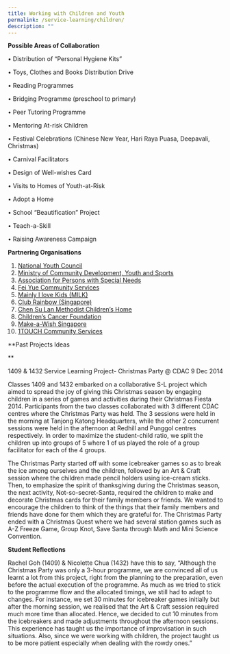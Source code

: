 ```yaml
---
title: Working with Children and Youth
permalink: /service-learning/children/
description: ""
---
```


**Possible Areas of Collaboration** 

• Distribution of “Personal Hygiene Kits”

• Toys, Clothes and Books Distribution Drive

• Reading Programmes

• Bridging Programme (preschool to primary)

• Peer Tutoring Programme

• Mentoring At-risk Children

• Festival Celebrations (Chinese New Year, Hari Raya Puasa, Deepavali, Christmas)

• Carnival Facilitators

• Design of Well-wishes Card

• Visits to Homes of Youth-at-Risk

• Adopt a Home

• School “Beautification” Project

• Teach-a-Skill

• Raising Awareness Campaign

**Partnering Organisations** 

1.  [National Youth Council](http://www.nyc.pa.gov.sg/)
2.  [Ministry of Community Development, Youth and Sports](http://app1.mcys.gov.sg/) 
3.  [Association for Persons with Special Needs](http://www.apsn.org.sg/) 
4.  [Fei Yue Community Services](http://www.fycs.org/) 
5.  [Mainly I love Kids (MILK)](http://www.milk.org.sg/milk/index.php) 
6.  [Club Rainbow (Singapore)](http://www.clubrainbow.org/) 
7.  [Chen Su Lan Methodist Children’s Home](http://www.cslmch.org.sg/volunteer.html) 
8.  [Children’s Cancer Foundation](http://www.ccf.org.sg/how/ssg.htm) 
9.  [Make-a-Wish Singapore](http://makeawish.org.sg/support-us/ways-to-support-us/) 
10.  [1TOUCH Community Services](http://www.touch.org.sg/volunteer) 

**Past Projects Ideas

**

1409 & 1432 Service Learning Project- Christmas Party @ CDAC 9 Dec 2014

Classes 1409 and 1432 embarked on a collaborative S-L project which aimed to spread the joy of giving this Christmas season by engaging children in a series of games and activities during their Christmas Fiesta 2014. Participants from the two classes collaborated with 3 different CDAC centres where the Christmas Party was held. The 3 sessions were held in the morning at Tanjong Katong Headquarters, while the other 2 concurrent sessions were held in the afternoon at Redhill and Punggol centres respectively. In order to maximize the student-child ratio, we split the children up into groups of 5 where 1 of us played the role of a group facilitator for each of the 4 groups.

The Christmas Party started off with some icebreaker games so as to break the ice among ourselves and the children, followed by an Art & Craft session where the children made pencil holders using ice-cream sticks. Then, to emphasize the spirit of thanksgiving during the Christmas season, the next activity, Not-so-secret-Santa, required the children to make and decorate Christmas cards for their family members or friends. We wanted to encourage the children to think of the things that their family members and friends have done for them which they are grateful for. The Christmas Party ended with a Christmas Quest where we had several station games such as A-Z Freeze Game, Group Knot, Save Santa through Math and Mini Science Convention.

**Student Reflections**

Rachel Goh (1409) & Nicolette Chua (1432) have this to say, “Although the Christmas Party was only a 3-hour programme, we are convinced all of us learnt a lot from this project, right from the planning to the preparation, even before the actual execution of the programme. As much as we tried to stick to the programme flow and the allocated timings, we still had to adapt to changes. For instance, we set 30 minutes for icebreaker games initially but after the morning session, we realised that the Art & Craft session required much more time than allocated. Hence, we decided to cut 10 minutes from the icebreakers and made adjustments throughout the afternoon sessions. This experience has taught us the importance of improvisation in such situations. Also, since we were working with children, the project taught us to be more patient especially when dealing with the rowdy ones.”